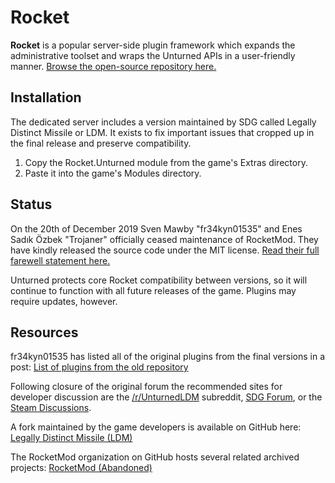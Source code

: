 # Rocket

__Rocket__ is a popular server-side plugin framework which expands the administrative toolset and wraps the Unturned APIs in a user-friendly manner. [Browse the open-source repository here.](https://github.com/SmartlyDressedGames/Legally-Distinct-Missile)

## Installation

The dedicated server includes a version maintained by SDG called Legally Distinct Missile or LDM. It exists to fix important issues that cropped up in the final release and preserve compatibility.

1. Copy the Rocket.Unturned module from the game's Extras directory.
2. Paste it into the game's Modules directory.

## Status

On the 20th of December 2019 Sven Mawby "fr34kyn01535" and Enes Sadık Özbek "Trojaner" officially ceased maintenance of RocketMod. They have kindly released the source code under the MIT license. [Read their full farewell statement here.](https://github.com/RocketMod/Rocket/blob/master/Farewell.md)

Unturned protects core Rocket compatibility between versions, so it will continue to function with all future releases of the game. Plugins may require updates, however.

## Resources

fr34kyn01535 has listed all of the original plugins from the final versions in a post: [List of plugins from the old repository](https://www.reddit.com/r/rocketmod/comments/ek4i7b/)

Following closure of the original forum the recommended sites for developer discussion are the [/r/UnturnedLDM](https://www.reddit.com/r/UnturnedLDM/) subreddit, [SDG Forum](https://forum.smartlydressedgames.com/c/modding/ldm), or the [Steam Discussions](https://steamcommunity.com/app/304930/discussions/17/).

A fork maintained by the game developers is available on GitHub here: [Legally Distinct Missile (LDM)](https://github.com/SmartlyDressedGames/Legally-Distinct-Missile)

The RocketMod organization on GitHub hosts several related archived projects: [RocketMod (Abandoned)](https://github.com/RocketMod)
